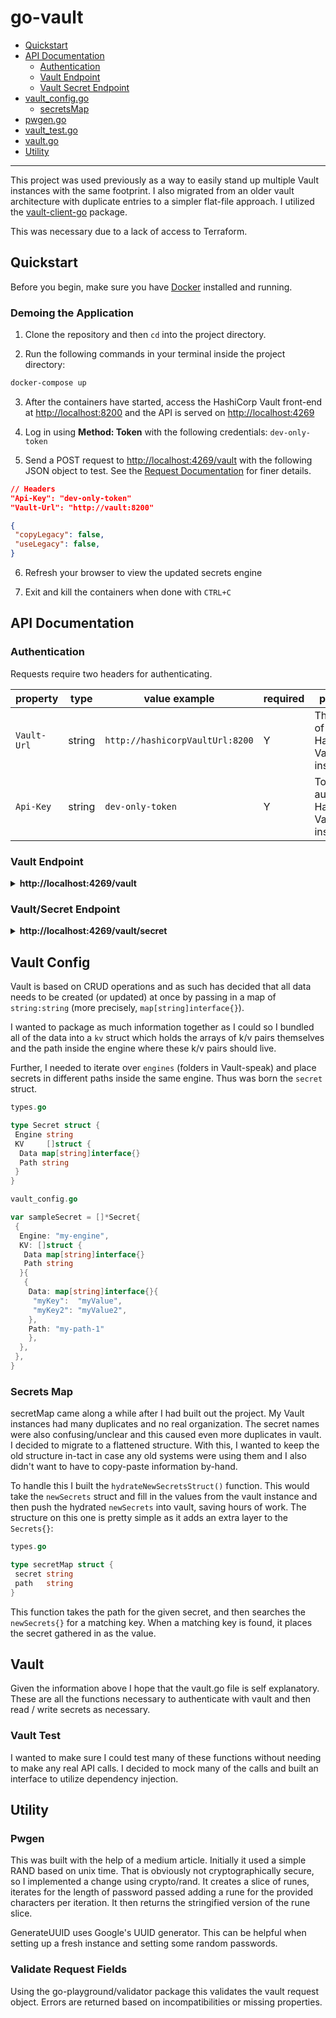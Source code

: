 # go-vault

- [Quickstart](#quickstart)
- [API Documentation](#api-documentation)
  - [Authentication](#authentication)
  - [Vault Endpoint](#vault-endpoint)
  - [Vault Secret Endpoint](#vaultsecret-endpoint)
- [vault_config.go](#vault-config)
  - [secretsMap](#secrets-map)
- [pwgen.go](#pwgen)
- [vault_test.go](#vault-test)
- [vault.go](#vault)
- [Utility](#utility)

---

This project was used previously as a way to easily stand up multiple Vault instances with the same footprint. I also migrated from an older vault architecture with duplicate entries to a simpler flat-file approach.
I utilized the [vault-client-go](https://pkg.go.dev/github.com/hashicorp/vault-client-go@v0.4.1) package.

This was necessary due to a lack of access to Terraform.

## Quickstart

Before you begin, make sure you have [Docker](https://www.docker.com/get-started/) installed and running.

### Demoing the Application

1. Clone the repository and then `cd` into the project directory.

2. Run the following commands in your terminal inside the project directory:

```bash
docker-compose up
```

3. After the containers have started, access the HashiCorp Vault front-end at [http://localhost:8200](http://localhost:8200) and the API is served on [http://localhost:4269](http://localhost:4269)

4. Log in using **Method: Token** with the following credentials: `dev-only-token`

5. Send a POST request to [http://localhost:4269/vault](http://localhost:4269/vault) with the following JSON object to test. See the [Request Documentation](#request-documentation) for finer details.

 ```JSON
 // Headers
 "Api-Key": "dev-only-token"
 "Vault-Url": "http://vault:8200"

{
  "copyLegacy": false,
  "useLegacy": false,
}
 ```

6. Refresh your browser to view the updated secrets engine

7. Exit and kill the containers when done with `CTRL+C`

## API Documentation

### Authentication

Requests require two headers for authenticating.

| property    | type   | value example                   | required | purpose                                      |
| ----------- | ------ | ------------------------------- | -------- | -------------------------------------------- |
| `Vault-Url` | string | `http://hashicorpVaultUrl:8200` | Y        | The URL of the HashiCorp Vault instance.     |
| `Api-Key`   | string | `dev-only-token`                | Y        | Token to auth with HashiCorp Vault instance. |

### Vault Endpoint

<details>
 <summary><b> http://localhost:4269/vault </b></summary>

## POST

 This request will initialize an empty vault instance with either the "legacy" architecture or the "new" architecture. You can run this with `copyLegacy` set to `true`  and `useLegacy` set to `false` to copy secrets from the legacy architecture and add them into the "new" architecture. This was used to reduce copy/pasting manually.

### Vault Request Object

| property     | type | value example    | required | purpose                                                                                                                                   |
| ------------ | ---- | ---------------- | -------- | ----------------------------------------------------------------------------------------------------------------------------------------- |
| `copyLegacy` | bool | `true` / `false` | Y        | If set to `true` and `useLegacy` is set to `false`, this will copy legacy secrets architecture and place them into the flat architecture. |
| `useLegacy`  | bool | `true` / `false` | Y        | If set to `true`, this builds secrets using the legacy architecture.                                                                      |

### Vault Request Struct

```go
type VaultRequest struct {
 CopyLegacy bool      `json:"copyLegacy" validate:"required"`
 UseLegacy  bool      `json:"useLegacy" validate:"required"`
}
```

### Example Vault Request Object

```json
{
  "useLegacy": true,
  "copyLegacy": true
}

```

</details>

### Vault/Secret Endpoint

<details>
 <summary><b> http://localhost:4269/vault/secret </b></summary>

## POST

### Vault Secret Object

| property | type                   | value example                                                      | required | purpose                                                                                                                                                                                                 |
| -------- | ---------------------- | ------------------------------------------------------------------ | -------- | ------------------------------------------------------------------------------------------------------------------------------------------------------------------------------------------------------- |
| `secret` | array of `Secret`      | `[{engine, kv:[{data, path}]}]`                                    | Y        | A secret is an array of Secrets which are containers holding engines (folders), paths inside the engine, and data (key/value pairs)                                                                     |
| `engine` | string                 | `firebase`                                                         | Y        | Engines are top-level folders. They also dictate the type of secret that will be held. In this application, all secrets are K/V pairs.                                                                  |
| `kv`     | array of `KV`          | `[{data: map[string]interface{}, path: ""}]`                       | Y        | KV stands for Key Value. This is a collection of Key/Value pairs that can be inserted into the parent-engine. As Vault can only update all or none of an engine, these are tighlyt coupled.             |
| `data`   | map[string]interface{} | `{"apiKey" : "12345678", "anotherKey" : "823oi3-sjj39848-vvdse" }` | Y        | Data is ingested as an object of `string : string`. All keys and values must be entered in quotations and separated by commas.                                                                          |
| `path`   | string                 | `"userKeys/dev"`                                                   | Y        | The path is where the secret will be contained inside the engine provided. Paths must not start or end with a forward slash ("/"). The provided example would resolve to `ENGINENAME/data/userKeys/dev` |

### Vault Secret Struct

```go
  type VaultSecret struct {
    Secret []Secret `json:"secret"`
  }

type Secret struct {
 Engine string `json:"engine"`
 KV     []struct {
  Data map[string]interface{} `json:"data" validate:"required"`
  Path string                 `json:"path" validate:"required"`
 } `json:"kv"`
}

```

### Example Vault Secret Object

```json
{
  "secret": [
    {
      "engine": "apiengine",
      "kv": [
        {
          "path": "api-test",
          "data": {
            "api_key": "myApiKey",
            "test": "another key"
          }
        }
      ]
    }
  ]
}
```

## GET

### Vault Read Object

| property | type   | value example     | required | purpose                                        |
| -------- | ------ | ----------------- | -------- | ---------------------------------------------- |
| `engine` | string | `firebase`        | Y        | The KV-V2 engine from which to read a value    |
| `path`   | string | `stripe/dev`      | Y        | Path to the secret in the aformentioned engine |
| `key`    | string | `private_api_key` | Y        | The key for which to return a value            |

### Vault Read Struct

```go
type VaultRead struct {
 Engine string    `json:"engine" validate:"required"`
 Path   string    `json:"path" validate:"required"`
 Key    string    `json:"key" validate:"required"`
}

```

### Example Vault Read Object

```json
{
  "engine": "myfolder",
  "path": "stripe/dev",
  "key": "private_key"
}
```

### Example Response

```json
{
  "Success": {
    "private_key": "secretHere"
  }
}
```

</details>

## Vault Config

Vault is based on CRUD operations and as such has decided that all data needs to be created (or updated) at once by passing in a map of `string:string` (more precisely, `map[string]interface{}`).

I wanted to package as much information together as I could so I bundled all of the data into a `kv` struct which holds the arrays of k/v pairs themselves and the path inside the engine where these k/v pairs should live.

Further, I needed to iterate over `engines` (folders in Vault-speak) and place secrets in different paths inside the same engine. Thus was born the `secret` struct.

```go
types.go

type Secret struct {
 Engine string
 KV     []struct {
  Data map[string]interface{}
  Path string
 }
}
```

```go
vault_config.go

var sampleSecret = []*Secret{
 {
  Engine: "my-engine",
  KV: []struct {
   Data map[string]interface{}
   Path string
  }{
   {
    Data: map[string]interface{}{
     "myKey":  "myValue",
     "myKey2": "myValue2",
    },
    Path: "my-path-1"
    },
  },
 },
}
```

### Secrets Map

secretMap came along a while after I had built out the project. My Vault instances had many duplicates and no real organization. The secret names were also confusing/unclear and this caused even more duplicates in vault. I decided to migrate to a flattened structure. With this, I wanted to keep the old structure in-tact in case any old systems were using them and I also didn't want to have to copy-paste information by-hand.

To handle this I built the `hydrateNewSecretsStruct()` function. This would take the `newSecrets` struct and fill in the values from the vault instance and then push the hydrated `newSecrets` into vault, saving hours of work. The structure on this one is pretty simple as it adds an extra layer to the `Secrets{}`:

```go
types.go

type secretMap struct {
 secret string
 path   string
}
```

This function takes the path for the given secret, and then searches the `newSecrets{}` for a matching key. When a matching key is found, it places the secret gathered in as the value.

## Vault

Given the information above I hope that the vault.go file is self explanatory. These are all the functions necessary to authenticate with vault and then read / write secrets as necessary.

### Vault Test

I wanted to make sure I could test many of these functions without needing to make any real API calls. I decided to mock many of the calls and built an interface to utilize dependency injection.

## Utility

### Pwgen

This was built with the help of a medium article. Initially it used a simple RAND based on unix time. That is obviously not cryptographically secure, so I implemented a change using crypto/rand. It creates a slice of runes, iterates for the length of password passed adding a rune for the provided characters per iteration. It then returns the stringified version of the rune slice.

GenerateUUID uses Google's UUID generator. This can be helpful when setting up a fresh instance and setting some random passwords.

### Validate Request Fields

Using the go-playground/validator package this validates the vault request object. Errors are returned based on incompatibilities or missing properties.
